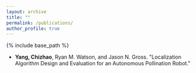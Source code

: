 ```yaml
---
layout: archive
title: ""
permalink: /publications/
author_profile: true
---
```


<!-- {% if author.googlescholar %}
  You can also find my articles on <u><a href="{{author.googlescholar}}">my Google Scholar profile</a>.</u>
{% endif %} -->

{% include base_path %}
* **Yang, Chizhao**, Ryan M. Watson, and Jason N. Gross. "Localization Algorithm Design and Evaluation for an Autonomous Pollination Robot."
<!-- {% for post in site.publications reversed %}
  {% include archive-single.html %}
{% endfor %} -->
